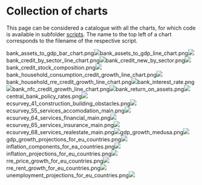 Collection of charts
================

This page can be considered a catalogue with all the charts, for which
code is available in subfolder [scripts](/scripts). The name to the top
left of a chart corresponds to the filename of the respective script.

bank_assets_to_gdp_bar_chart.png![](bank_assets_to_gdp_bar_chart.png)bank_assets_to_gdp_line_chart.png![](bank_assets_to_gdp_line_chart.png)bank_credit_by_sector_line_chart.png![](bank_credit_by_sector_line_chart.png)bank_credit_new_by_sector.png![](bank_credit_new_by_sector.png)bank_credit_stock_composition.png![](bank_credit_stock_composition.png)bank_household_consumption_credit_growth_line_chart.png![](bank_household_consumption_credit_growth_line_chart.png)bank_household_rre_credit_growth_line_chart.png![](bank_household_rre_credit_growth_line_chart.png)bank_interest_rate.png![](bank_interest_rate.png)bank_nfc_credit_growth_line_chart.png![](bank_nfc_credit_growth_line_chart.png)bank_return_on_assets.png![](bank_return_on_assets.png)central_bank_policy_rates.png![](central_bank_policy_rates.png)ecsurvey_41_construction_building_obstacles.png![](ecsurvey_41_construction_building_obstacles.png)ecsurvey_55_services_accomodation_main.png![](ecsurvey_55_services_accomodation_main.png)ecsurvey_64_services_financial_main.png![](ecsurvey_64_services_financial_main.png)ecsurvey_65_services_insurance_main.png![](ecsurvey_65_services_insurance_main.png)ecsurvey_68_services_realestate_main.png![](ecsurvey_68_services_realestate_main.png)gdp_growth_medusa.png![](gdp_growth_medusa.png)gdp_growth_projections_for_eu_countries.png![](gdp_growth_projections_for_eu_countries.png)inflation_components_for_ea_countries.png![](inflation_components_for_ea_countries.png)inflation_projections_for_eu_countries.png![](inflation_projections_for_eu_countries.png)rre_price_growth_for_eu_countries.png![](rre_price_growth_for_eu_countries.png)rre_rent_growth_for_eu_countries.png![](rre_rent_growth_for_eu_countries.png)unemployment_projections_for_eu_countries.png![](unemployment_projections_for_eu_countries.png)
